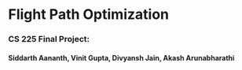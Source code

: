 # Flight Path Optimization

### CS 225 Final Project:
#### Siddarth Aananth, Vinit Gupta, Divyansh Jain, Akash Arunabharathi